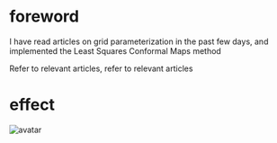 #  foreword 

 I have read articles on grid parameterization in the past few days, and implemented the Least Squares Conformal Maps method 

 Refer to relevant articles, refer to relevant articles 

#  effect 

 ![avatar]( 5220a29d0ef5451b9e489748a19be0d2.gif) 

